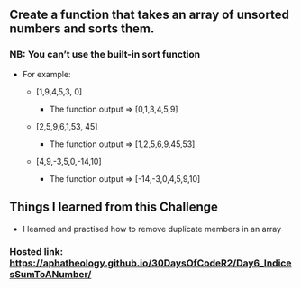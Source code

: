 ## Create a function that takes an array of unsorted numbers and sorts them.

### NB: You can’t use the built-in sort function

 

- For example: 

    - [1,9,4,5,3, 0]  
        - The function output =>  [0,1,3,4,5,9]

 

    - [2,5,9,6,1,53, 45] 
        - The function output => [1,2,5,6,9,45,53]

 

    - [4,9,-3,5,0,-14,10] 
        - The function output  => [-14,-3,0,4,5,9,10]



## Things I learned from this Challenge

- I learned and practised how to remove duplicate members in an array



### Hosted link: https://aphatheology.github.io/30DaysOfCodeR2/Day6_IndicesSumToANumber/